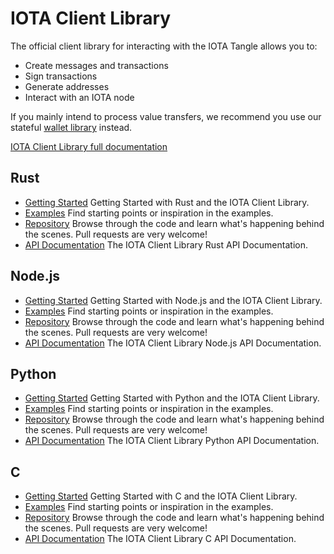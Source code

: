 # IOTA Client Library

The official client library for interacting with the IOTA Tangle allows you to:

- Create messages and transactions
- Sign transactions
- Generate addresses
- Interact with an IOTA node

If you mainly intend to process value transfers, we recommend you use our stateful [wallet library](./wallet.md) instead.

[IOTA Client Library full documentation](https://client-lib.docs.iota.org)

## Rust

- [Getting Started](https://client-lib.docs.iota.org/libraries/rust/getting_started.html)
  Getting Started with Rust and the IOTA Client Library.
- [Examples](https://client-lib.docs.iota.org/libraries/rust/examples.html)
  Find starting points or inspiration in the examples.
- [Repository](https://github.com/iotaledger/iota.rs)
  Browse through the code and learn what's happening behind the scenes. Pull requests are very welcome!
- [API Documentation](https://client-lib.docs.iota.org/docs/iota/index.html)
  The IOTA Client Library Rust API Documentation.

## Node.js

- [Getting Started](https://client-lib.docs.iota.org/libraries/nodejs/getting_started.html)
  Getting Started with Node.js and the IOTA Client Library.
- [Examples](https://client-lib.docs.iota.org/libraries/nodejs/examples.html)
  Find starting points or inspiration in the examples.
- [Repository](https://github.com/iotaledger/iota.rs)
  Browse through the code and learn what's happening behind the scenes. Pull requests are very welcome!
- [API Documentation](https://client-lib.docs.iota.org/libraries/nodejs/api_reference.html)
  The IOTA Client Library Node.js API Documentation.


## Python

- [Getting Started](https://client-lib.docs.iota.org/libraries/python/getting_started.html)
  Getting Started with Python and the IOTA Client Library.
- [Examples](https://client-lib.docs.iota.org/libraries/python/examples.html)
  Find starting points or inspiration in the examples.
- [Repository](https://github.com/iotaledger/iota.rs/tree/dev/bindings/python)
  Browse through the code and learn what's happening behind the scenes. Pull requests are very welcome!
- [API Documentation](https://client-lib.docs.iota.org/libraries/python/api_reference.html)
  The IOTA Client Library Python API Documentation.

## C

- [Getting Started](https://iota-c-client.readthedocs.io/en/latest/index.html)
  Getting Started with C and the IOTA Client Library.
- [Examples](https://iota-c-client.readthedocs.io/en/latest/client_examples.html)
  Find starting points or inspiration in the examples.
- [Repository](https://github.com/iotaledger/iota.c)
  Browse through the code and learn what's happening behind the scenes. Pull requests are very welcome!
- [API Documentation](https://iota-c-client.readthedocs.io/en/latest/api/client.html)
  The IOTA Client Library C API Documentation.
